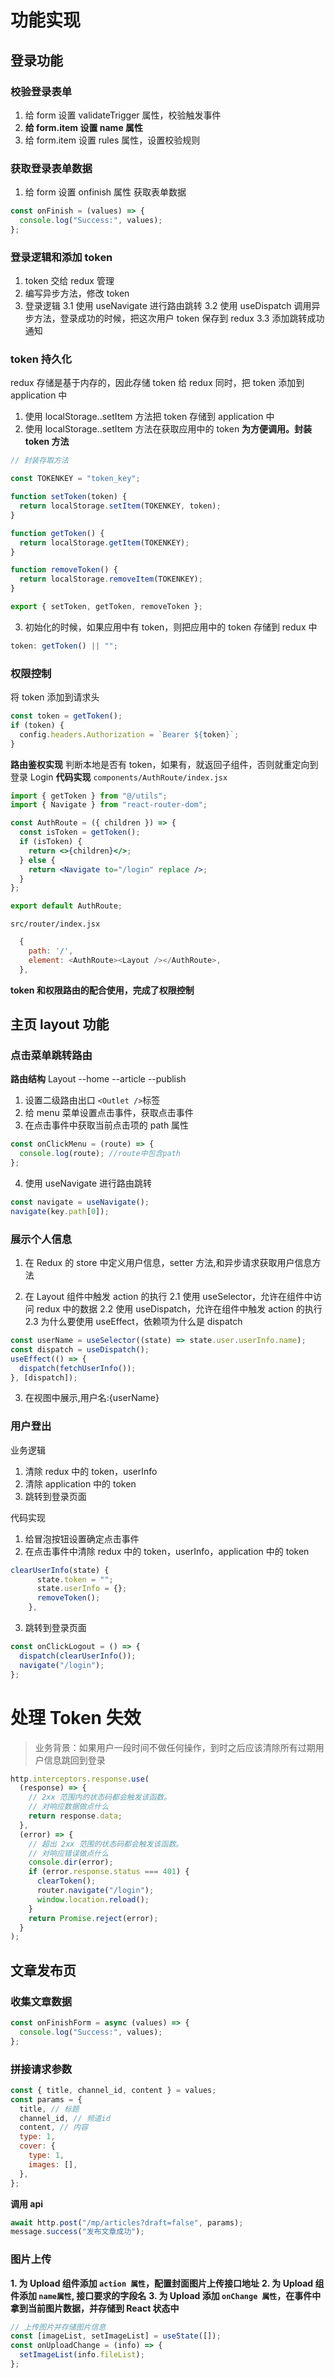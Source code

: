 # 功能实现

## 登录功能

### 校验登录表单

1.  给 form 设置 validateTrigger 属性，校验触发事件
2.  **给 form.item 设置 name 属性**
3.  给 form.item 设置 rules 属性，设置校验规则

### 获取登录表单数据

1. 给 form 设置 onfinish 属性 获取表单数据

```js
const onFinish = (values) => {
  console.log("Success:", values);
};
```

### 登录逻辑和添加 token

1. token 交给 redux 管理
2. 编写异步方法，修改 token
3. 登录逻辑
   3.1 使用 useNavigate 进行路由跳转
   3.2 使用 useDispatch 调用异步方法，登录成功的时候，把这次用户 token 保存到 redux
   3.3 添加跳转成功通知

### token 持久化

redux 存储是基于内存的，因此存储 token 给 redux 同时，把 token 添加到 application 中

1. 使用 localStorage..setItem 方法把 token 存储到 application 中
2. 使用 localStorage..setItem 方法在获取应用中的 token
   **为方便调用。封装 token 方法**

```js
// 封装存取方法

const TOKENKEY = "token_key";

function setToken(token) {
  return localStorage.setItem(TOKENKEY, token);
}

function getToken() {
  return localStorage.getItem(TOKENKEY);
}

function removeToken() {
  return localStorage.removeItem(TOKENKEY);
}

export { setToken, getToken, removeToken };
```

3. 初始化的时候，如果应用中有 token，则把应用中的 token 存储到 redux 中

```js
token: getToken() || "";
```

### 权限控制

将 token 添加到请求头

```js
const token = getToken();
if (token) {
  config.headers.Authorization = `Bearer ${token}`;
}
```

**路由鉴权实现**
判断本地是否有 token，如果有，就返回子组件，否则就重定向到登录 Login
**代码实现**
`components/AuthRoute/index.jsx`

```jsx
import { getToken } from "@/utils";
import { Navigate } from "react-router-dom";

const AuthRoute = ({ children }) => {
  const isToken = getToken();
  if (isToken) {
    return <>{children}</>;
  } else {
    return <Navigate to="/login" replace />;
  }
};

export default AuthRoute;
```

`src/router/index.jsx`

```js
  {
    path: '/',
    element: <AuthRoute><Layout /></AuthRoute>,
  },
```

**token 和权限路由的配合使用，完成了权限控制**

## 主页 layout 功能

### 点击菜单跳转路由

**路由结构**
Layout
--home
--article
--publish

1. 设置二级路由出口
   `<Outlet />`标签
2. 给 menu 菜单设置点击事件，获取点击事件
3. 在点击事件中获取当前点击项的 path 属性

```js
const onClickMenu = (route) => {
  console.log(route); //route中包含path
};
```

4. 使用 useNavigate 进行路由跳转

```js
const navigate = useNavigate();
navigate(key.path[0]);
```

### 展示个人信息

1. 在 Redux 的 store 中定义用户信息，setter 方法,和异步请求获取用户信息方法

2. 在 Layout 组件中触发 action 的执行
   2.1 使用 useSelector，允许在组件中访问 redux 中的数据
   2.2 使用 useDispatch，允许在组件中触发 action 的执行
   2.3 为什么要使用 useEffect，依赖项为什么是 dispatch

```js
const userName = useSelector((state) => state.user.userInfo.name);
const dispatch = useDispatch();
useEffect(() => {
  dispatch(fetchUserInfo());
}, [dispatch]);
```

3. 在视图中展示,用户名:{userName}

### 用户登出

业务逻辑

1. 清除 redux 中的 token，userInfo
2. 清除 application 中的 token
3. 跳转到登录页面

代码实现

1. 给冒泡按钮设置确定点击事件
2. 在点击事件中清除 redux 中的 token，userInfo，application 中的 token

```js
clearUserInfo(state) {
      state.token = "";
      state.userInfo = {};
      removeToken();
    },
```

3. 跳转到登录页面

```js
const onClickLogout = () => {
  dispatch(clearUserInfo());
  navigate("/login");
};
```

# 处理 Token 失效

> 业务背景：如果用户一段时间不做任何操作，到时之后应该清除所有过期用户信息跳回到登录

```javascript
http.interceptors.response.use(
  (response) => {
    // 2xx 范围内的状态码都会触发该函数。
    // 对响应数据做点什么
    return response.data;
  },
  (error) => {
    // 超出 2xx 范围的状态码都会触发该函数。
    // 对响应错误做点什么
    console.dir(error);
    if (error.response.status === 401) {
      clearToken();
      router.navigate("/login");
      window.location.reload();
    }
    return Promise.reject(error);
  }
);
```

## 文章发布页

### 收集文章数据

```js
const onFinishForm = async (values) => {
  console.log("Success:", values);
};
```

### 拼接请求参数

```js
const { title, channel_id, content } = values;
const params = {
  title, // 标题
  channel_id, // 频道id
  content, // 内容
  type: 1,
  cover: {
    type: 1,
    images: [],
  },
};
```

**调用 api**

```js
await http.post("/mp/articles?draft=false", params);
message.success("发布文章成功");
```

### 图片上传

**1. 为 Upload 组件添加 `action 属性`，配置封面图片上传接口地址**
**2. 为 Upload 组件添加 `name属性`, 接口要求的字段名**
**3. 为 Upload 添加 `onChange 属性`，在事件中拿到当前图片数据，并存储到 React 状态中**

```js
// 上传图片并存储图片信息
const [imageList, setImageList] = useState([]);
const onUploadChange = (info) => {
  setImageList(info.fileList);
};
```
